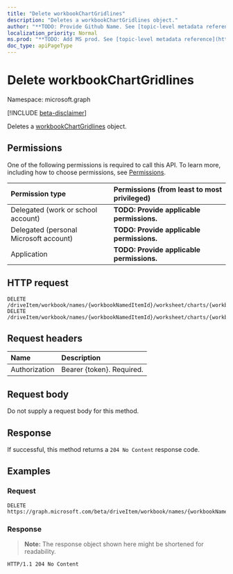 ```yaml
---
title: "Delete workbookChartGridlines"
description: "Deletes a workbookChartGridlines object."
author: "**TODO: Provide Github Name. See [topic-level metadata reference](https://msgo.azurewebsites.net/add/document/guidelines/metadata.html#topic-level-metadata)**"
localization_priority: Normal
ms.prod: "**TODO: Add MS prod. See [topic-level metadata reference](https://msgo.azurewebsites.net/add/document/guidelines/metadata.html#topic-level-metadata)**"
doc_type: apiPageType
---
```


# Delete workbookChartGridlines
Namespace: microsoft.graph

[!INCLUDE [beta-disclaimer](../../includes/beta-disclaimer.md)]

Deletes a [workbookChartGridlines](../resources/workbookchartgridlines.md) object.

## Permissions
One of the following permissions is required to call this API. To learn more, including how to choose permissions, see [Permissions](/graph/permissions-reference).

|Permission type|Permissions (from least to most privileged)|
|:---|:---|
|Delegated (work or school account)|**TODO: Provide applicable permissions.**|
|Delegated (personal Microsoft account)|**TODO: Provide applicable permissions.**|
|Application|**TODO: Provide applicable permissions.**|

## HTTP request

<!-- {
  "blockType": "ignored"
}
-->
``` http
DELETE /driveItem/workbook/names/{workbookNamedItemId}/worksheet/charts/{workbookChartId}/axes/categoryAxis/majorGridlines
DELETE /driveItem/workbook/names/{workbookNamedItemId}/worksheet/charts/{workbookChartId}/axes/categoryAxis/minorGridlines
```

## Request headers
|Name|Description|
|:---|:---|
|Authorization|Bearer {token}. Required.|

## Request body
Do not supply a request body for this method.

## Response

If successful, this method returns a `204 No Content` response code.

## Examples

### Request
<!-- {
  "blockType": "request",
  "name": "delete_workbookchartgridlines"
}
-->
``` http
DELETE https://graph.microsoft.com/beta/driveItem/workbook/names/{workbookNamedItemId}/worksheet/charts/{workbookChartId}/axes/categoryAxis/majorGridlines
```


### Response
>**Note:** The response object shown here might be shortened for readability.
<!-- {
  "blockType": "response",
  "truncated": true
}
-->
``` http
HTTP/1.1 204 No Content
```


